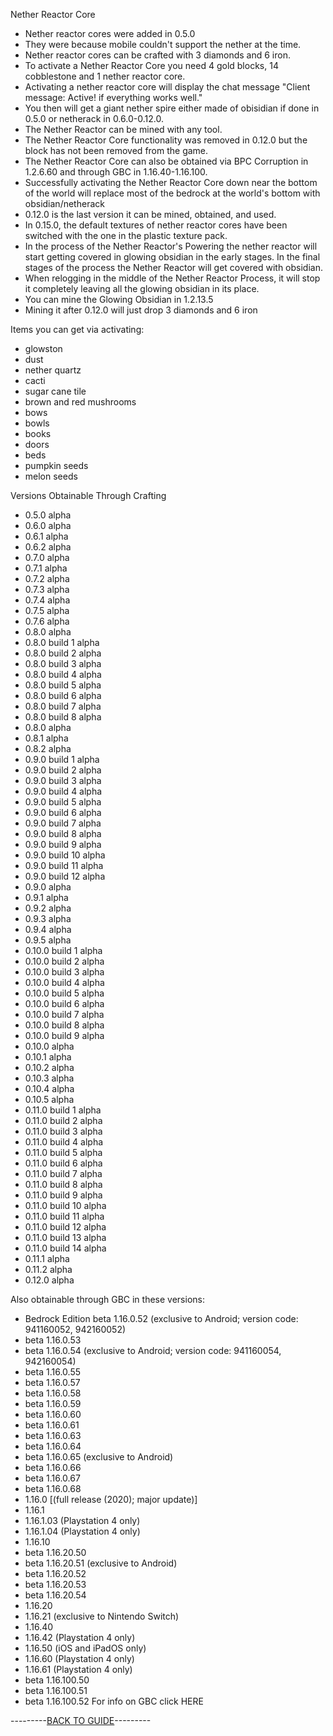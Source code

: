 Nether Reactor Core
- Nether reactor cores were added in 0.5.0 
- They were because mobile couldn't support the nether at the time.
- Nether reactor cores can be crafted with 3 diamonds and 6 iron.
- To activate a Nether Reactor Core you need 4 gold blocks, 14 cobblestone and 1 nether reactor core.
- Activating a nether reactor core will display the chat message "Client message: Active! if everything works well."
- You then will get a giant nether spire either made of obisidian if done in 0.5.0 or netherack in 0.6.0-0.12.0.
- The Nether Reactor can be mined with any tool.
- The Nether Reactor Core functionality was removed in 0.12.0 but the block has not been removed from the game. 
- The Nether Reactor Core can also be obtained via BPC Corruption in 1.2.6.60 and through GBC in 1.16.40-1.16.100.
- Successfully activating the Nether Reactor Core down near the bottom of the world will replace most of the bedrock at the world's bottom with obsidian/netherack
- 0.12.0 is the last version it can be mined, obtained, and used.
- In 0.15.0, the default textures of nether reactor cores have been switched with the one in the plastic texture pack.
- In the process of the Nether Reactor's Powering the nether reactor will start getting covered in glowing obsidian in the early stages. In the final stages of the process the Nether Reactor will get covered   with obsidian.
- When relogging in the middle of the Nether Reactor Process, it will stop it completely leaving all the glowing obsidian in its place.
- You can mine the Glowing Obsidian in 1.2.13.5
- Mining it after 0.12.0 will just drop 3 diamonds and 6 iron

Items you can get via activating:

- glowston
- dust
- nether quartz
- cacti 
- sugar cane tile 
- brown and red mushrooms
- bows
- bowls
- books
- doors
- beds
- pumpkin seeds
- melon seeds

Versions Obtainable Through Crafting
- 0.5.0 alpha
- 0.6.0 alpha
- 0.6.1 alpha
- 0.6.2 alpha
- 0.7.0 alpha
- 0.7.1 alpha
- 0.7.2 alpha
- 0.7.3 alpha
- 0.7.4 alpha
- 0.7.5 alpha
- 0.7.6 alpha
- 0.8.0 alpha
- 0.8.0 build 1 alpha
- 0.8.0 build 2 alpha
- 0.8.0 build 3 alpha
- 0.8.0 build 4 alpha
- 0.8.0 build 5 alpha
- 0.8.0 build 6 alpha
- 0.8.0 build 7 alpha
- 0.8.0 build 8 alpha
- 0.8.0 alpha
- 0.8.1 alpha
- 0.8.2 alpha
- 0.9.0 build 1 alpha
- 0.9.0 build 2 alpha
- 0.9.0 build 3 alpha
- 0.9.0 build 4 alpha
- 0.9.0 build 5 alpha
- 0.9.0 build 6 alpha
- 0.9.0 build 7 alpha
- 0.9.0 build 8 alpha
- 0.9.0 build 9 alpha
- 0.9.0 build 10 alpha
- 0.9.0 build 11 alpha
- 0.9.0 build 12 alpha
- 0.9.0 alpha
- 0.9.1 alpha
- 0.9.2 alpha
- 0.9.3 alpha
- 0.9.4 alpha
- 0.9.5 alpha
- 0.10.0 build 1 alpha
- 0.10.0 build 2 alpha
- 0.10.0 build 3 alpha
- 0.10.0 build 4 alpha
- 0.10.0 build 5 alpha
- 0.10.0 build 6 alpha
- 0.10.0 build 7 alpha
- 0.10.0 build 8 alpha
- 0.10.0 build 9 alpha
- 0.10.0 alpha
- 0.10.1 alpha
- 0.10.2 alpha
- 0.10.3 alpha
- 0.10.4 alpha
- 0.10.5 alpha
- 0.11.0 build 1 alpha
- 0.11.0 build 2 alpha
- 0.11.0 build 3 alpha
- 0.11.0 build 4 alpha
- 0.11.0 build 5 alpha
- 0.11.0 build 6 alpha
- 0.11.0 build 7 alpha
- 0.11.0 build 8 alpha
- 0.11.0 build 9 alpha
- 0.11.0 build 10 alpha
- 0.11.0 build 11 alpha
- 0.11.0 build 12 alpha
- 0.11.0 build 13 alpha
- 0.11.0 build 14 alpha
- 0.11.1 alpha
- 0.11.2 alpha
- 0.12.0 alpha

Also obtainable through GBC in these versions:

- Bedrock Edition beta 1.16.0.52 (exclusive to Android; version code: 941160052, 942160052)
- beta 1.16.0.53
- beta 1.16.0.54 (exclusive to Android; version code: 941160054, 942160054)
- beta 1.16.0.55
- beta 1.16.0.57
- beta 1.16.0.58
- beta 1.16.0.59
- beta 1.16.0.60
- beta 1.16.0.61
- beta 1.16.0.63
- beta 1.16.0.64
- beta 1.16.0.65 (exclusive to Android)
- beta 1.16.0.66
- beta 1.16.0.67
- beta 1.16.0.68
- 1.16.0 [(full release (2020); major update)]
- 1.16.1
- 1.16.1.03 (Playstation 4 only)
- 1.16.1.04 (Playstation 4 only)
- 1.16.10
- beta 1.16.20.50
- beta 1.16.20.51 (exclusive to Android)
- beta 1.16.20.52
- beta 1.16.20.53
- beta 1.16.20.54
- 1.16.20
- 1.16.21 (exclusive to Nintendo Switch)
- 1.16.40
- 1.16.42 (Playstation 4 only)
- 1.16.50 (iOS and iPadOS only)
- 1.16.60 (Playstation 4 only)
- 1.16.61 (Playstation 4 only)
- beta 1.16.100.50
- beta 1.16.100.51
- beta 1.16.100.52
For info on GBC click HERE

---------[BACK TO GUIDE](https://github.com/ToxicAbsence/Guide/blob/main/All%20Illegal%20Items.md)---------
